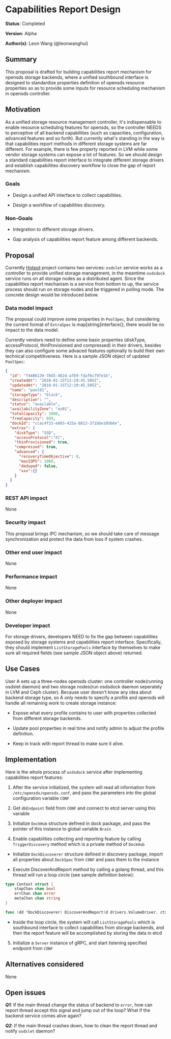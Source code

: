 # Capabilities Report Design

**Status**: Completed

**Version**: Alpha

**Author(s)**: Leon Wang (@leonwanghui)

## Summary

This proposal is drafted for building capabilities report mechanism for opensds storage backends, where a unified southbound interface is designed to standardize properties definition of opensds resource properties so as to provide some inputs for resource scheduling mechanism in opensds controller. 

## Motivation

As a unified storage resource management controller, it's indispensable to enable resource scheduling features for opensds, so the controller NEEDS to perceptive of all backend capabilities (such as capacities, configuration, advanced features and so forth). But currently what's standing in the way is that capabilities report methods in different storage systems are far different. For example, there is few property reported in LVM while some vendor storage systems can expose a lot of features. So we should design a standard capabilities report interface to integrate different storage drivers and establish capabilities discovery workflow to close the gap of report mechanism.

### Goals

  * Design a unified API interface to collect capabilities.

  * Design a workflow of capabilities discovery.

### Non-Goals

  * Integration to different storage drivers.

  * Gap analysis of capabilities report feature among different backends.

## Proposal

Currently [Hotpot](https://github.com/opensds/opensds) project contains two services: ```osdslet``` service works as a controller to provide unified storage management, in the meantime ```osdsdock``` service runs on all storage nodes as a distributed agent. Since the capabilities report mechanism is a service from bottom to up, the service process should run on storage nodes and be triggered in polling mode. The concrete design would be introduced below.

### Data model impact

The proposal could improve some properties in ```PoolSpec```, but considering the current format of ```ExtraSpec``` is map[string]interface{}, there would be no impact to the data model.

Currently vendors need to define some basic properties (diskType, accessProtocol, thinProvisioned and compressed) in their drivers, besides they can also configure some advaced features optionally to build their own technical competitiveness. Here is a sample JSON object of updated ```PoolSpec```:

```json
{
  "id": "f4486139-78d5-462d-a7b9-fdaf6c797e1b",
  "createdAt": "2018-01-15T12:19:45.505Z",
  "updatedAt": "2018-01-15T12:19:45.505Z",
  "name": "pool01",
  "storageType": "block",
  "description": "",
  "status": "available",
  "availabilityZone": "az01",
  "totalCapacity": 1000,
  "freeCapacity": 699,
  "dockId": "ccac4f33-e603-425a-8813-371bbe10566e",
  "extras": {
    "diskType": "SSD",
    "accessProtocol":"FC",
    "thinProvisioned": true,
    "compressed": true,
    "advanced": {
      "recoveryTimeObjective": 0,
      "maxIOPS": 1000,
      "deduped": false,
      "xxx":{}
	}
  }
}
```

### REST API impact

None

### Security impact

This proposal brings IPC mechanism, so we should take care of message synchronization and protect the data from loss if system crashes.

### Other end user impact

None

### Performance impact

None

### Other deployer impact

None

### Developer impact

For storage drivers, developers NEED to fix the gap between capabilities exposed by storage systems and capabilities report interface. Specifically, they should implement ```ListStoragePools``` interface by themselves to make sure all required fields (see sample JSON object above) returned.

## Use Cases

User A sets up a three-nodes opensds cluster: one controller node(running osdslet daemon) and two storage nodes(run osdsdock daemon seperately in LVM and Ceph cluster). Because user doesn't know any idea about backend storage type, so A only needs to specify a profile and opensds will handle all remaining work to create storage instance:

  * Expose what every profile contains to user with properties collected from different storage backends.

  * Update pool properties in real time and notify admin to adjust the profile definition.

  * Keep in track with report thread to make sure it alive.

## Implementation

Here is the whole process of ```osdsdock``` service after implementing capabilities report features:

1. After the service initialized, the system will read all information from ```/etc/opensds/opensds.conf```, and pass the parameters into the global configuration variable ```CONF```

2. Get ```dbEndpoint``` field from ```CONF``` and connect to etcd server using this variable

3. Initialize ```DockHub``` structure defined in dock package, and pass the pointer of this instance to global variable ```Brain```

4. Enable capabilities collecting and reporting feature by calling ```TriggerDiscovery``` method which is a private method of ```DockHub```


  * Initialize ```DockDiscoverer``` structure defined in discovery package, import all properties about ```DockSpec``` from ```CONF``` and     pass them to the instance

  * Execute DiscoverAndReport method by calling a golang thread, and this thread will run a loop circle (see sample definition below):

```go
type Context struct {
	stopChan chan bool
	errChan chan error
	metaChan chan string	
}

func (dd *DockDiscoverer) DiscoverAndReport(d drivers.VolumeDriver, ctx *Context)
```

  * Inside the loop circle, the system will call ```ListStoragePools``` which is southbound interface to collect capabilities from storage backends, and then the report feature will be accomplished by storing the data in etcd

5. Initialize a ```Server``` instance of gRPC, and start listening specified endpoint from ```CONF```

## Alternatives considered

None

## Open issues

***Q1***: If the main thread change the status of backend to ```error```, how can report thread accept this signal and jump out of the loop? What if the backend service comes alive again?

***Q2***: If the main thread crashes down, how to clean the report thread and notify ```osdslet``` daemon? 
